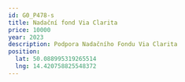 ```yaml
---
id: G0_P478-s
title: Nadační fond Via Clarita
price: 10000
year: 2023
description: P﻿odpora Nadačního Fondu Via Clarita
position:
  lat: 50.088995319265514
  lng: 14.420758825548372
---
```

